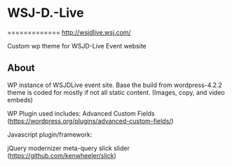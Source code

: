 # WSJ-D.-Live
=============
http://wsjdlive.wsj.com/

Custom wp theme for WSJD-Live Event website


## About

WP instance of WSJDLive event site. Base the build from wordpress-4.2.2 theme is coded for mostly if not all static content. (Images, copy, and video embeds)


WP Plugin used includes:
Advanced Custom Fields (https://wordpress.org/plugins/advanced-custom-fields/)


Javascript plugin/framework:

jQuery
modernizer
meta-query
slick slider (https://github.com/kenwheeler/slick)
